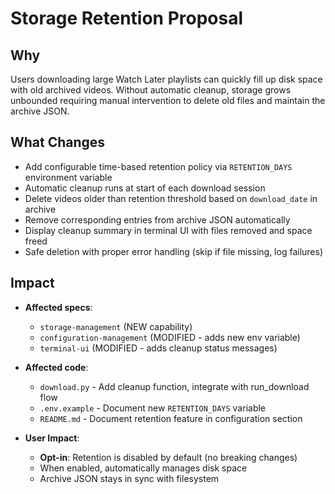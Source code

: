 # Storage Retention Proposal

## Why

Users downloading large Watch Later playlists can quickly fill up disk space with old archived videos. Without automatic cleanup, storage grows unbounded requiring manual intervention to delete old files and maintain the archive JSON.

## What Changes

- Add configurable time-based retention policy via `RETENTION_DAYS` environment variable
- Automatic cleanup runs at start of each download session
- Delete videos older than retention threshold based on `download_date` in archive
- Remove corresponding entries from archive JSON automatically
- Display cleanup summary in terminal UI with files removed and space freed
- Safe deletion with proper error handling (skip if file missing, log failures)

## Impact

- **Affected specs**:
  - `storage-management` (NEW capability)
  - `configuration-management` (MODIFIED - adds new env variable)
  - `terminal-ui` (MODIFIED - adds cleanup status messages)

- **Affected code**:
  - `download.py` - Add cleanup function, integrate with run_download flow
  - `.env.example` - Document new `RETENTION_DAYS` variable
  - `README.md` - Document retention feature in configuration section

- **User Impact**:
  - **Opt-in**: Retention is disabled by default (no breaking changes)
  - When enabled, automatically manages disk space
  - Archive JSON stays in sync with filesystem

